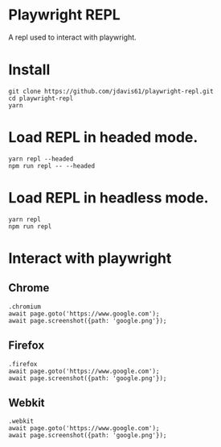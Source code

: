 # Playwright REPL

A repl used to interact with playwright.

# Install

```
git clone https://github.com/jdavis61/playwright-repl.git
cd playwright-repl
yarn
```

# Load REPL in headed mode.

```
yarn repl --headed
npm run repl -- --headed
```

# Load REPL in headless mode.

```
yarn repl
npm run repl
```

# Interact with playwright

## Chrome

```
.chromium
await page.goto('https://www.google.com');
await page.screenshot({path: 'google.png'});
```

## Firefox

```
.firefox
await page.goto('https://www.google.com');
await page.screenshot({path: 'google.png'});
```

## Webkit

```
.webkit
await page.goto('https://www.google.com');
await page.screenshot({path: 'google.png'});
```
